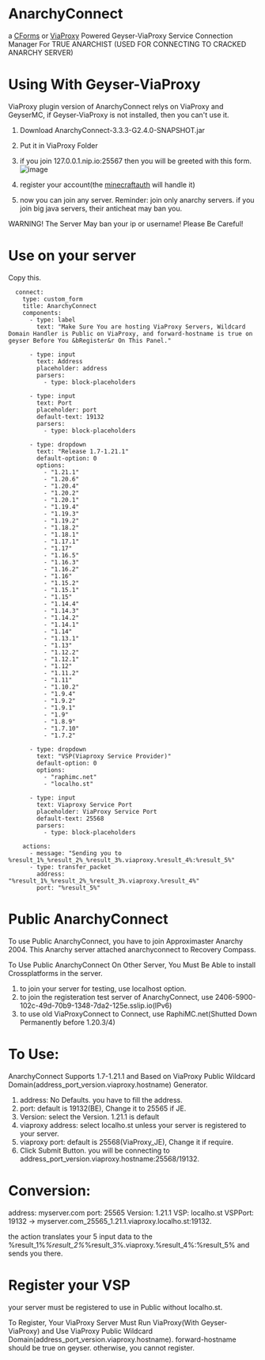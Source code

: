 # AnarchyConnect
a [CForms](https://github.com/kejonaMC/CrossplatForms) or [ViaProxy](https://github.com/viaversion/viaproxy) Powered Geyser-ViaProxy Service Connection Manager For TRUE ANARCHIST
(USED FOR CONNECTING TO CRACKED ANARCHY SERVER)

# Using With Geyser-ViaProxy
ViaProxy plugin version of AnarchyConnect relys on ViaProxy and GeyserMC, if Geyser-ViaProxy is not installed, then you can't use it.

1. Download AnarchyConnect-3.3.3-G2.4.0-SNAPSHOT.jar
2. Put it in ViaProxy Folder
3. if you join 127.0.0.1.nip.io:25567 then you will be greeted with this form.
 ![image](https://github.com/user-attachments/assets/614c4b35-b17f-4441-a4cf-dcb3aa4e0bd8)

4. register your account(the [minecraftauth](https://github.com/raphimc/minecraftauth) will handle it)
5. now you can join any server. Reminder: join only anarchy servers. if you join big java servers, their anticheat may ban you.

WARNING! The Server May ban your ip or username! Please Be Careful!

# Use on your server
Copy this.
```
  connect:
    type: custom_form
    title: AnarchyConnect
    components:
      - type: label
        text: "Make Sure You are hosting ViaProxy Servers, Wildcard Domain Handler is Public on ViaProxy, and forward-hostname is true on geyser Before You &bRegister&r On This Panel."

      - type: input
        text: Address
        placeholder: address
        parsers:
          - type: block-placeholders

      - type: input
        text: Port
        placeholder: port
        default-text: 19132
        parsers:
          - type: block-placeholders

      - type: dropdown
        text: "Release 1.7-1.21.1"
        default-option: 0
        options:
          - "1.21.1"
          - "1.20.6"
          - "1.20.4"
          - "1.20.2"
          - "1.20.1"
          - "1.19.4"
          - "1.19.3"
          - "1.19.2"
          - "1.18.2"
          - "1.18.1"
          - "1.17.1"
          - "1.17"
          - "1.16.5"
          - "1.16.3"
          - "1.16.2"
          - "1.16"
          - "1.15.2"
          - "1.15.1"
          - "1.15"
          - "1.14.4"
          - "1.14.3"
          - "1.14.2"
          - "1.14.1"
          - "1.14"
          - "1.13.1"
          - "1.13"
          - "1.12.2"
          - "1.12.1"
          - "1.12"
          - "1.11.2"
          - "1.11"
          - "1.10.2"
          - "1.9.4"
          - "1.9.2"
          - "1.9.1"
          - "1.9"
          - "1.8.9"
          - "1.7.10"
          - "1.7.2"

      - type: dropdown
        text: "VSP(Viaproxy Service Provider)"
        default-option: 0
        options:
          - "raphimc.net"
          - "localho.st"
  
      - type: input
        text: Viaproxy Service Port
        placeholder: ViaProxy Service Port
        default-text: 25568
        parsers:
          - type: block-placeholders

    actions:
      - message: "Sending you to %result_1%_%result_2%_%result_3%.viaproxy.%result_4%:%result_5%"
      - type: transfer_packet
        address: "%result_1%_%result_2%_%result_3%.viaproxy.%result_4%"
        port: "%result_5%"
```

# Public AnarchyConnect
To use Public AnarchyConnect, you have to join Approximaster Anarchy 2004. This Anarchy server attached anarchyconnect to Recovery Compass.

To Use Public AnarchyConnect On Other Server, You Must Be Able to install Crossplatforms in the server.

1. to join your server for testing, use localhost option.
2. to join the registeration test server of AnarchyConnect, use 2406-5900-102c-49d-70b9-1348-7da2-125e.sslip.io(IPv6)
3. to use old ViaProxyConnect to Connect, use RaphiMC.net(Shutted Down Permanently before 1.20.3/4)

# To Use:
AnarchyConnect Supports 1.7-1.21.1 and Based on ViaProxy Public Wildcard Domain(address_port_version.viaproxy.hostname) Generator.

1. address: No Defaults. you have to fill the address.
2. port: default is 19132(BE), Change it to 25565 if JE.
3. Version: select the Version. 1.21.1 is default
4. viaproxy address: select localho.st unless your server is registered to your server.
5. viaproxy port: default is 25568(ViaProxy_JE), Change it if require.
6. Click Submit Button. you will be connecting to address_port_version.viaproxy.hostname:25568/19132.

# Conversion:
address: myserver.com
port: 25565
Version: 1.21.1
VSP: localho.st
VSPPort: 19132 -> myserver.com_25565_1.21.1.viaproxy.localho.st:19132.

the action translates your 5 input data to the %result_1%_%result_2%_%result_3%.viaproxy.%result_4%:%result_5% and sends you there.
# Register your VSP
your server must be registered to use in Public without localho.st.

To Register, Your ViaProxy Server Must Run ViaProxy(With Geyser-ViaProxy) and Use ViaProxy Public Wildcard Domain(address_port_version.viaproxy.hostname). forward-hostname should be true on geyser. otherwise, you cannot register.
